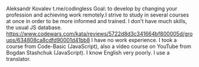 Aleksandr Kovalev
t.me/codingless
Goal: to develop by changing your profession and achieving work remotely.I strive to study in several courses at once in order to be more informed and trained.
I don't have much skills, the usual JS database.
https://www.codewars.com/kata/reviews/5722d8d3c341664bf800005d/groups/634808ca8cdfd90001d41bb8
I have no work experience.
I took a course from Code-Basic (JavaScript), also a video course on YouTube from Bogdan Stashchuk (JavaScript).
I know English very poorly. I use a translator.
